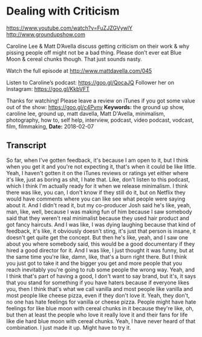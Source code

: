 # Dealing with Criticism
https://www.youtube.com/watch?v=FuZJZGVywlY
http://www.groundupshow.com

Caroline Lee & Matt D’Avella discuss getting criticism on their work & why pissing people off might not be a bad thing. Please don’t ever eat Blue Moon & cereal chunks though. That just sounds nasty.

Watch the full episode at http://www.mattdavella.com/045

Listen to Caroline’s podcast:  https://goo.gl/QocaJQ
Follower her on Instagram:  https://goo.gl/KkbVFT

Thanks for watching! Please leave a review on iTunes if you got some value out of the show: https://goo.gl/c4Pvnv
**Keywords:** the ground up show, caroline lee, ground up, matt davella, Matt D'Avella, minimalism, photography, how to, self help, interview, podcast, video podcast, vodcast, film, filmmaking, 
**Date:** 2018-02-07

## Transcript
 So far, when I've gotten feedback, it's because I am open to it, but I think when you get it and you're not expecting it, that's when it could be like little. Yeah, I haven't gotten it on the iTunes reviews or ratings yet either where it's like, just as boring as shit, I hate that. Like, don't listen to this podcast, which I think I'm actually ready for it when we release minimalism. I think there was like, you can, I don't know if they still do it, but on Netflix they would have comments where you can like see what people were saying about it. And I didn't read it, but my co-producer Josh said he's like, yeah, man, like, well, because I was making fun of him because I saw somebody said that they weren't real minimalist because they used hair product and got fancy haircuts. And I was like, I was dying laughing because that kind of feedback, it's like, it obviously doesn't sting, it's just that person is insane, it doesn't get quite get the concept. But then he's like, yeah, and I saw one about you where somebody said, this would be a good documentary if they hired a good director for it. And I was like, I just thought it was funny, but at the same time you're like, damn, like, that's a burn right there. But I think you just got to take it and the bigger you get and more people that you reach inevitably you're going to rub some people the wrong way. Yeah, and I think that's part of having a good, I don't want to say brand, but it's, it says that you stand for something if you have haters because if everyone likes you, then I think that's what we call vanilla and most people like vanilla and most people like cheese pizza, even if they don't love it. Yeah, they don't, no one has hate feelings for vanilla or cheese pizza. People might have hate feelings for like blue moon with cereal chunks in it because they're like, oh, but then at least the people who love it really love it and their fans for life like die hard blue moon with cereal chunks. Yeah, I have never heard of that combination. I just made it up. Might have to try it.
